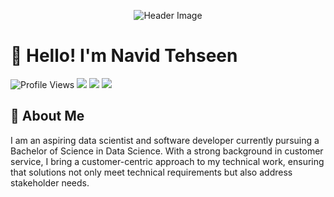 <!--- Header -->
<p align="center">
  <img src="https://media.giphy.com/media/xT9IgzoKnwFNmISR8I/giphy.gif" alt="Header Image">
</p>

# 👋 Hello! I'm Navid Tehseen

![Profile Views](https://komarev.com/ghpvc/?username=ntehseen&style=flat-square&color=blue)
<a href="https://www.linkedin.com/in/navid-tehseen-998b87148" style="text-decoration:none"><img src="https://img.shields.io/badge/LinkedIn-Navid%20Tehseen-blue?logo=linkedin&style=flat-square&labelColor=blue"></a>
<a href="https://github.com/ntehseen" style="text-decoration:none"><img src="https://img.shields.io/badge/GitHub-ntehseen-darkgreen?logo=github&style=flat-square&labelColor=darkgreen"></a>
<a href="https://651e7478b9e1315c1f137bf1--friendly-kelpie-b93dd4.netlify.app/#projects" style="text-decoration:none"><img src="https://img.shields.io/badge/Portfolio-Navid_Tehseen-orange?style=flat-square&labelColor=orange"></a>

## 🚀 About Me

I am an aspiring data scientist and software developer currently pursuing a Bachelor of Science in Data Science. With a strong background in customer service, I bring a customer-centric approach to my technical work, ensuring that solutions not only meet technical requirements but also address stakeholder needs.
